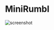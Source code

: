 # MiniRumbl

![screenshot](https://user-images.githubusercontent.com/12726615/118606339-e81b8700-b7d4-11eb-9f39-f5557ed3902e.png)
